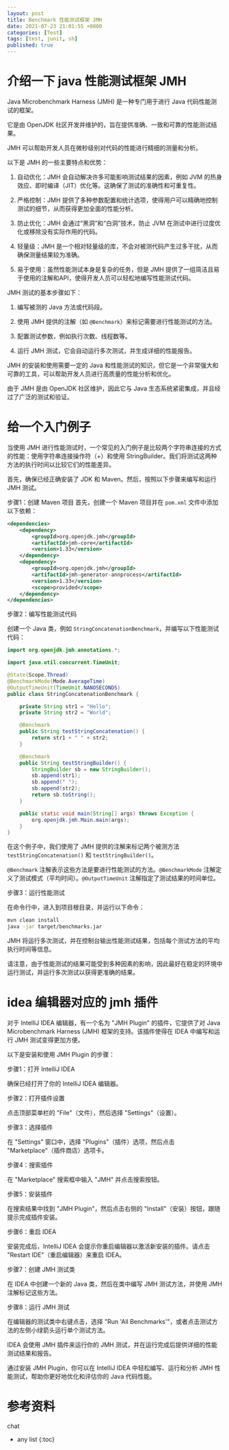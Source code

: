 ```yaml
---
layout: post
title: Benchmark 性能测试框架 JMH 
date: 2021-07-23 21:01:55 +0800
categories: [Test]
tags: [test, junit, sh]
published: true
---
```


# 介绍一下 java 性能测试框架 JMH

Java Microbenchmark Harness (JMH) 是一种专门用于进行 Java 代码性能测试的框架。

它是由 OpenJDK 社区开发并维护的，旨在提供准确、一致和可靠的性能测试结果。

JMH 可以帮助开发人员在微秒级别对代码的性能进行精细的测量和分析。

以下是 JMH 的一些主要特点和优势：

1. 自动优化：JMH 会自动解决许多可能影响测试结果的因素，例如 JVM 的热身效应、即时编译（JIT）优化等。这确保了测试的准确性和可重复性。

2. 严格控制：JMH 提供了多种参数配置和统计选项，使得用户可以精确地控制测试的细节，从而获得更加全面的性能分析。

3. 防止优化：JMH 会通过“黑洞”和“白洞”技术，防止 JVM 在测试中进行过度优化或移除没有实际作用的代码。

4. 轻量级：JMH 是一个相对轻量级的库，不会对被测代码产生过多干扰，从而确保测量结果较为准确。

5. 易于使用：虽然性能测试本身是复杂的任务，但是 JMH 提供了一组简洁且易于使用的注解和API，使得开发人员可以轻松地编写性能测试代码。

JMH 测试的基本步骤如下：

1. 编写被测的 Java 方法或代码段。

2. 使用 JMH 提供的注解（如 `@Benchmark`）来标记需要进行性能测试的方法。

3. 配置测试参数，例如执行次数、线程数等。

4. 运行 JMH 测试，它会自动运行多次测试，并生成详细的性能报告。

JMH 的安装和使用需要一定的 Java 和性能测试的知识，但它是一个非常强大和可靠的工具，可以帮助开发人员进行高质量的性能分析和优化。

由于 JMH 是由 OpenJDK 社区维护，因此它与 Java 生态系统紧密集成，并且经过了广泛的测试和验证。

# 给一个入门例子

当使用 JMH 进行性能测试时，一个常见的入门例子是比较两个字符串连接的方式的性能：使用字符串连接操作符（+）和使用 StringBuilder。我们将测试这两种方法的执行时间以比较它们的性能差异。

首先，确保已经正确安装了 JDK 和 Maven。然后，按照以下步骤来编写和运行 JMH 测试。

步骤1：创建 Maven 项目
首先，创建一个 Maven 项目并在 `pom.xml` 文件中添加以下依赖：

```xml
<dependencies>
    <dependency>
        <groupId>org.openjdk.jmh</groupId>
        <artifactId>jmh-core</artifactId>
        <version>1.33</version>
    </dependency>
    <dependency>
        <groupId>org.openjdk.jmh</groupId>
        <artifactId>jmh-generator-annprocess</artifactId>
        <version>1.33</version>
        <scope>provided</scope>
    </dependency>
</dependencies>
```

步骤2：编写性能测试代码

创建一个 Java 类，例如 `StringConcatenationBenchmark`，并编写以下性能测试代码：

```java
import org.openjdk.jmh.annotations.*;

import java.util.concurrent.TimeUnit;

@State(Scope.Thread)
@BenchmarkMode(Mode.AverageTime)
@OutputTimeUnit(TimeUnit.NANOSECONDS)
public class StringConcatenationBenchmark {

    private String str1 = "Hello";
    private String str2 = "World";

    @Benchmark
    public String testStringConcatenation() {
        return str1 + " " + str2;
    }

    @Benchmark
    public String testStringBuilder() {
        StringBuilder sb = new StringBuilder();
        sb.append(str1);
        sb.append(" ");
        sb.append(str2);
        return sb.toString();
    }

    public static void main(String[] args) throws Exception {
        org.openjdk.jmh.Main.main(args);
    }
}
```

在这个例子中，我们使用了 JMH 提供的注解来标记两个被测方法 `testStringConcatenation()` 和 `testStringBuilder()`。

`@Benchmark` 注解表示这些方法是要进行性能测试的方法。`@BenchmarkMode` 注解定义了测试模式（平均时间）。`@OutputTimeUnit` 注解指定了测试结果的时间单位。

步骤3：运行性能测试

在命令行中，进入到项目根目录，并运行以下命令：

```bash
mvn clean install
java -jar target/benchmarks.jar
```

JMH 将运行多次测试，并在控制台输出性能测试结果，包括每个测试方法的平均执行时间等信息。

请注意，由于性能测试的结果可能受到多种因素的影响，因此最好在稳定的环境中运行测试，并运行多次测试以获得更准确的结果。

# idea 编辑器对应的 jmh 插件

对于 IntelliJ IDEA 编辑器，有一个名为 "JMH Plugin" 的插件，它提供了对 Java Microbenchmark Harness (JMH) 框架的支持。该插件使得在 IDEA 中编写和运行 JMH 测试变得更加方便。

以下是安装和使用 JMH Plugin 的步骤：

步骤1：打开 IntelliJ IDEA

确保已经打开了你的 IntelliJ IDEA 编辑器。

步骤2：打开插件设置

点击顶部菜单栏的 "File"（文件），然后选择 "Settings"（设置）。

步骤3：选择插件

在 "Settings" 窗口中，选择 "Plugins"（插件）选项，然后点击 "Marketplace"（插件商店）选项卡。

步骤4：搜索插件

在 "Marketplace" 搜索框中输入 "JMH" 并点击搜索按钮。

步骤5：安装插件

在搜索结果中找到 "JMH Plugin"，然后点击右侧的 "Install"（安装）按钮，跟随提示完成插件安装。

步骤6：重启 IDEA

安装完成后，IntelliJ IDEA 会提示你重启编辑器以激活新安装的插件。请点击 "Restart IDE"（重启编辑器）来重启 IDEA。

步骤7：创建 JMH 测试类

在 IDEA 中创建一个新的 Java 类，然后在类中编写 JMH 测试方法，并使用 JMH 注解标记这些方法。

步骤8：运行 JMH 测试

在编辑器的测试类中右键点击，选择 "Run 'All Benchmarks'"，或者点击测试方法的左侧小绿箭头运行单个测试方法。

IDEA 会使用 JMH 插件来运行你的 JMH 测试，并在运行完成后提供详细的性能测试结果和报告。

通过安装 JMH Plugin，你可以在 IntelliJ IDEA 中轻松编写、运行和分析 JMH 性能测试，帮助你更好地优化和评估你的 Java 代码性能。

# 参考资料

chat

* any list
{:toc}